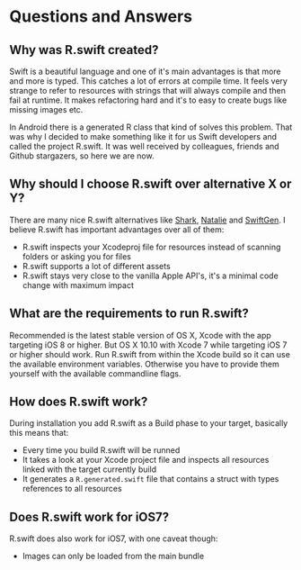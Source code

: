 # Questions and Answers

## Why was R.swift created?

Swift is a beautiful language and one of it's main advantages is that more and more is typed. This catches a lot of errors at compile time. It feels very strange to refer to resources with strings that will always compile and then fail at runtime. It makes refactoring hard and it's to easy to create bugs like missing images etc.

In Android there is a generated R class that kind of solves this problem. That was why I decided to make something like it for us Swift developers and called the project R.swift. It was well received by colleagues, friends and Github stargazers, so here we are now.

## Why should I choose R.swift over alternative X or Y?

There are many nice R.swift alternatives like [Shark](https://github.com/kaandedeoglu/Shark), [Natalie](https://github.com/krzyzanowskim/Natalie) and [SwiftGen](https://github.com/AliSoftware/SwiftGen). I believe R.swift has important advantages over all of them:
- R.swift inspects your Xcodeproj file for resources instead of scanning folders or asking you for files
- R.swift supports a lot of different assets
- R.swift stays very close to the vanilla Apple API's, it's a minimal code change with maximum impact

## What are the requirements to run R.swift?

Recommended is the latest stable version of OS X, Xcode with the app targeting iOS 8 or higher. But OS X 10.10 with Xcode 7 while targeting iOS 7 or higher should work. Run R.swift from within the Xcode build so it can use the available environment variables. Otherwise you have to provide them yourself with the available commandline flags.

## How does R.swift work?

During installation you add R.swift as a Build phase to your target, basically this means that:
- Every time you build R.swift will be runned
- It takes a look at your Xcode project file and inspects all resources linked with the target currently build
- It generates a `R.generated.swift` file that contains a struct with types references to all resources

## Does R.swift work for iOS7?

R.swift does also work for iOS7, with one caveat though: 
- Images can only be loaded from the main bundle
